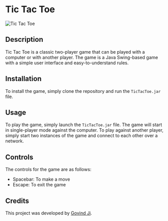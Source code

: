 # Tic Tac Toe

![Tic Tac Toe](tic_tac_toe_screenshot.png)

## Description
Tic Tac Toe is a classic two-player game that can be played with a computer or with another player. The game is a Java Swing-based game with a simple user interface and easy-to-understand rules.

## Installation
To install the game, simply clone the repository and run the `TicTacToe.jar` file.

## Usage
To play the game, simply launch the `TicTacToe.jar` file. The game will start in single-player mode against the computer. To play against another player, simply start two instances of the game and connect to each other over a network.

## Controls
The controls for the game are as follows:

- Spacebar: To make a move
- Escape: To exit the game

## Credits
This project was developed by [Govind Ji](https://github.com/jigovind556).
